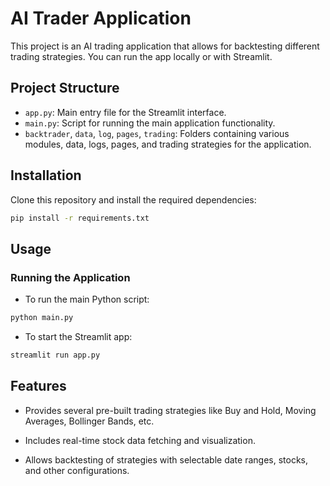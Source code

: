 # AI Trader Application

This project is an AI trading application that allows for backtesting different trading strategies. You can run the app locally or with Streamlit.

## Project Structure
- `app.py`: Main entry file for the Streamlit interface.
- `main.py`: Script for running the main application functionality.
- `backtrader`, `data`, `log`, `pages`, `trading`: Folders containing various modules, data, logs, pages, and trading strategies for the application.

## Installation
Clone this repository and install the required dependencies:

```bash
pip install -r requirements.txt
```

## Usage
###  Running the Application

- To run the main Python script:
```bash
python main.py
```
- To start the Streamlit app:
```bash
streamlit run app.py
```

## Features
- Provides several pre-built trading strategies like Buy and Hold, Moving Averages, Bollinger Bands, etc.

- Includes real-time stock data fetching and visualization.

- Allows backtesting of strategies with selectable date ranges, stocks, and other configurations.